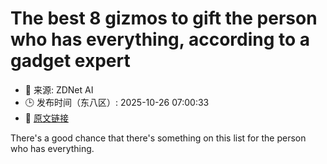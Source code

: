 # The best 8 gizmos to gift the person who has everything, according to a gadget expert
- 📅 来源: ZDNet AI
- 🕒 发布时间（东八区）: 2025-10-26 07:00:33
- 🔗 [原文链接](https://www.zdnet.com/article/gadget-gift-guide/)

There's a good chance that there's something on this list for the person who has everything.